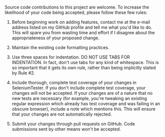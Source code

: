 Source code contributions to this project are welcome.  To increase the likelihood of your code being accepted,
please follow these few rules:

1.  Before beginning work on adding features, contact me at the e-mail address listed on my GitHub profile and
    tell me what you'd like to do.  This will spare you from wasting time and effort if I disagree about the
    appropriateness of your proposed change.

2.  Maintain the existing code formatting practices.

3.  Use three spaces for indentation.  DO NOT USE TABS FOR INDENTATION.  In fact, don't use tabs for any kind
    of whitespace.  This is so important that it gets its own rule, rather than being implicitly stated by
    Rule #2.

4.  Include thorough, complete test coverage of your changes in SeleniumTester.  If you don't include complete
    test coverage, your changes will not be accepted.  If your changes are of a nature that no new tests are
    necessary (for example, you're tweaking an existing regular expression which already has test coverage and
    was failing in an obscure browser), include a note which mentions this.  This will ensure that your
    changes are not automatically rejected.

5.  Submit your changes through pull requests on GitHub.  Code submissions sent by other means won't be
    accepted.
